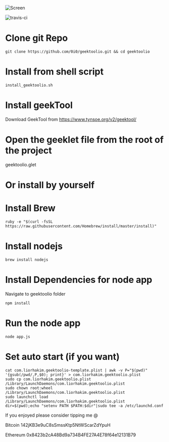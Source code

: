 ![Screen](https://i.imgur.com/XROoRU4.png)

![travis-ci](https://api.travis-ci.org/0i0/geektoolio.svg?branch=master)

# Clone git Repo

    git clone https://github.com/0i0/geektoolio.git && cd geektoolio

# Install from shell script

	install_geektoolio.sh

# Install geekTool

Download GeekTool from https://www.tynsoe.org/v2/geektool/

# Open the geeklet file from the root of the project

geektoolio.glet



# Or install by yourself

# Install Brew
		
    ruby -e "$(curl -fsSL https://raw.githubusercontent.com/Homebrew/install/master/install)"

# Install nodejs

    brew install nodejs

# Install Dependencies for node app

Navigate to geektoolio folder

    npm install

# Run the node app

	node app.js

# Set auto start (if you want)
 
	cat com.liorhakim.geektoolio-template.plist | awk -v P="$(pwd)" '{gsub(/pwd/,P,$0); print}' > com.liorhakim.geektoolio.plist
	sudo cp com.liorhakim.geektoolio.plist /Library/LaunchDaemons/com.liorhakim.geektoolio.plist
	sudo chown root:wheel /Library/LaunchDaemons/com.liorhakim.geektoolio.plist
	sudo launchctl load  /Library/LaunchDaemons/com.liorhakim.geektoolio.plist
	dir=$(pwd);echo "setenv PATH $PATH:$dir"|sudo tee -a /etc/launchd.conf

If you enjoyed please consider tipping me @

Bitcoin 142jKB3e9uC8sSmssKtp5NtWScarZdYpuH

Ethereum ​0x8423b2cA48Bd9a734B4FE27A4E78f64e12131B79​
